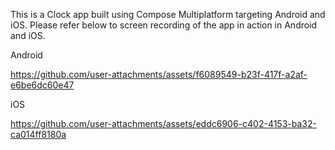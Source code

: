 This is a Clock app built using Compose Multiplatform targeting Android and iOS. Please refer below to screen recording of the app in action in Android and iOS.

Android

https://github.com/user-attachments/assets/f6089549-b23f-417f-a2af-e6be6dc60e47

iOS

https://github.com/user-attachments/assets/eddc6906-c402-4153-ba32-ca014ff8180a

